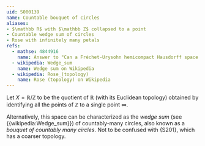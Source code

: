 ```yaml
---
uid: S000139
name: Countable bouquet of circles
aliases:
- $\mathbb R$ with $\mathbb Z$ collapsed to a point
- Countable wedge sum of circles
- Rose with infinitely many petals
refs:
  - mathse: 4844916
    name: Answer to "Can a Fréchet-Urysohn hemicompact Hausdorff space fail to be locally compact?"
  - wikipedia: Wedge_sum
    name: Wedge sum on Wikipedia
  - wikipedia: Rose_(topology)
    name: Rose (topology) on Wikipedia
---
```


Let $X=\mathbb R/\mathbb Z$ to be the quotient of $\mathbb R$ (with its Euclidean topology) obtained by identifying all the points of $\mathbb Z$ to a single point $\infty$.

Alternatively, this space can be characterized as the *wedge sum*
(see {{wikipedia:Wedge_sum}}) of countably-many circles,
also known as a *bouquet of countably many circles*.
Not to be confused with {S201}, which has a coarser topology.

